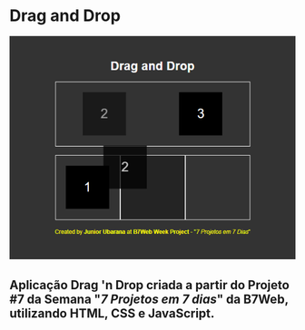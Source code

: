 # Drag and Drop

![Screenshot](screenshot.png)

## Aplicação Drag 'n Drop criada a partir do Projeto #7 da Semana **"*7 Projetos em 7 dias*"** da **B7Web**, utilizando HTML, CSS e JavaScript.